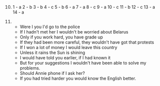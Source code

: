 10.
    1 - a
    2 - b
    3 - b
    4 - c
    5 - b
    6 - a
    7 - a
    8 - c
    9 - a
    10 - c
    11 - b
    12 - c
    13 - a
    14 - a

11.
    - Were I you I'd go to the police
    - If I hadn't met her I wouldn't be worried about Belarus
    - Only if you work hard, you have grade up
    - If they had been more careful, they wouldn't have got that protests
    - If I won a lot of money I would leave this country
    - Unless it rains the Sun is shining
    - I would have told you earlier, if I had known it
    - But for your suggestions I wouldn't have been able to solve my problems.
    - Should Annie phone if I ask her?
    - If you had tried harder you would know the English better.